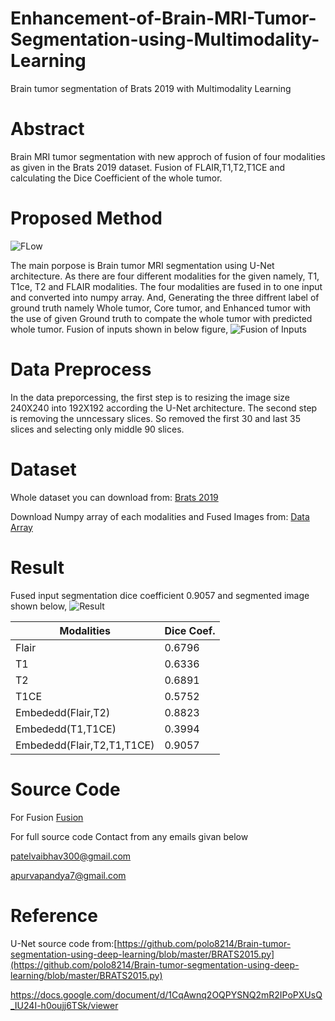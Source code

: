 # Enhancement-of-Brain-MRI-Tumor-Segmentation-using-Multimodality-Learning
Brain tumor segmentation of Brats 2019 with Multimodality Learning
# Abstract
Brain MRI tumor segmentation with new approch of fusion of four modalities as given in the Brats 2019 dataset. Fusion of FLAIR,T1,T2,T1CE and calculating the Dice Coefficient of the whole tumor.
# Proposed Method
![FLow](https://github.com/vaibhav253/Enhancement-of-Brain-MRI-Tumor-Segmentation-using-Multimodality-Learning/blob/master/Segmentation%20Flow/Flow%20Diagram.png)

The main porpose is Brain  tumor  MRI segmentation using  U-Net  architecture. As there are four different  modalities  for  the  given  namely,  T1,  T1ce,  T2  and FLAIR modalities. The four modalities are fused in to one input and converted into numpy array. And, Generating the three diffrent label of ground truth namely Whole tumor, Core tumor, and Enhanced tumor with the use of given Ground truth to compate the whole tumor with predicted whole tumor. Fusion of inputs shown in below figure,
![Fusion of Inputs](https://github.com/vaibhav253/Enhancement-of-Brain-MRI-Tumor-Segmentation-using-Multimodality-Learning/blob/master/Segmentation%20Flow/Input%20Fusion.png)
# Data Preprocess
In the data preporcessing, the first step is to resizing the image size 240X240 into 192X192 according the U-Net architecture. The second step is removing the unncessary slices. So removed the first 30 and last 35 slices and selecting only middle 90 slices.
# Dataset
Whole dataset you can download from: [Brats 2019](https://www.med.upenn.edu/sbia/brats2018.html)

Download Numpy array of each modalities and Fused Images from: [Data Array](https://drive.google.com/open?id=1OPy6Mk4AVp9B7BIvr7C0h8nTtofd_vF0)

# Result

Fused input segmentation dice coefficient 0.9057 and segmented image shown below,
![Result](https://github.com/vaibhav253/Enhancement-of-Brain-MRI-Tumor-Segmentation-using-Multimodality-Learning/blob/master/Results/Fused%20(2).png)


| Modalities                  | Dice Coef.    |
| --------------------------- | ------------- |
| Flair                       | 0.6796        |
| T1                          | 0.6336        |
| T2                          | 0.6891        |
| T1CE                        | 0.5752        |
| Embededd(Flair,T2)          | 0.8823        |
| Embededd(T1,T1CE)           | 0.3994        |
| Embededd(Flair,T2,T1,T1CE)  | 0.9057        |

# Source Code
For Fusion [Fusion](https://github.com/vaibhav253/Enhancement-of-Brain-MRI-Tumor-Segmentation-using-Multimodality-Learning/blob/master/Fusion/Fusion.ipynb)

For full source code Contact from any emails givan below

patelvaibhav300@gmail.com

apurvapandya7@gmail.com
# Reference
U-Net source code from:[https://github.com/polo8214/Brain-tumor-segmentation-using-deep-learning/blob/master/BRATS2015.py](https://github.com/polo8214/Brain-tumor-segmentation-using-deep-learning/blob/master/BRATS2015.py)

https://docs.google.com/document/d/1CqAwnq2OQPYSNQ2mR2IPoPXUsQ_IU24I-h0oujj6TSk/viewer
